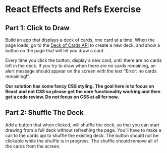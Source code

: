 # **React Effects and Refs Exercise**

## **Part 1: Click to Draw**

Build an app that displays a deck of cards, one card at a time. When the page loads, go to the [Deck of Cards API](http://deckofcardsapi.com/) to create a new deck, and show a button on the page that will let you draw a card.

Every time you click the button, display a new card, until there are no cards left in the deck. If you try to draw when there are no cards remaining, an alert message should appear on the screen with the text “Error: no cards remaining!”.

**Our solution has some fancy CSS styling. The goal here is to focus on React and not CSS so please get the core functionality working and then get a code review. Do not focus on CSS at all for now.**

## **Part 2: Shuffle The Deck**

Add a button that when clicked, will shuffle the deck, so that you can start drawing from a full deck without refreshing the page. You’ll have to make a call to the cards api to shuffle the existing deck. The button should not be clickable while the shuffle is in progress. The shuffle should remove all of the cards from the screen.